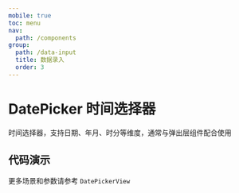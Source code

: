 ```yaml
---
mobile: true
toc: menu
nav:
  path: /components
group:
  path: /data-input
  title: 数据录入
  order: 3
---
```


# DatePicker 时间选择器

时间选择器，支持日期、年月、时分等维度，通常与弹出层组件配合使用


## 代码演示

<code src="./demo/demo1.tsx"></code>

更多场景和参数请参考 `DatePickerView`


<API src="./DatePicker.tsx" ></API>


